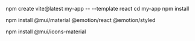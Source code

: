 npm create vite@latest my-app -- --template react
cd my-app
npm install

npm install @mui/material @emotion/react @emotion/styled

npm install @mui/icons-material
